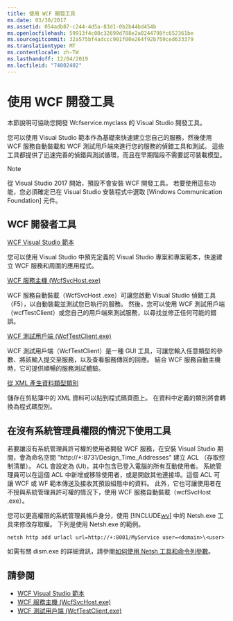 ```yaml
---
title: 使用 WCF 開發工具
ms.date: 03/30/2017
ms.assetid: 054adb87-c244-4d5a-83d1-0b2b44bd454b
ms.openlocfilehash: 59913f4c00c32699d788e2a0244798fc652361be
ms.sourcegitcommit: 32a575bf4adccc901f00e264f92b759ced633379
ms.translationtype: MT
ms.contentlocale: zh-TW
ms.lasthandoff: 12/04/2019
ms.locfileid: "74802402"
---
```

# <a name="using-the-wcf-development-tools"></a>使用 WCF 開發工具
本節說明可協助您開發 Wcfservice.myclass 的 Visual Studio 開發工具。  
  
 您可以使用 Visual Studio 範本作為基礎來快速建立您自己的服務，然後使用 WCF 服務自動裝載和 WCF 測試用戶端來進行您的服務的偵錯工具和測試。 這些工具都提供了迅速完善的偵錯與測試循環，而且在早期階段不需要認可裝載模型。  
 
 > [!NOTE]
 > 從 Visual Studio 2017 開始，預設不會安裝 WCF 開發工具。 若要使用這些功能，您必須確定已在 Visual Studio 安裝程式中選取 [Windows Communication Foundation] 元件。
  
## <a name="the-wcf-developer-tools"></a>WCF 開發者工具  
 [WCF Visual Studio 範本](wcf-vs-templates.md)  
  
 您可以使用 Visual Studio 中預先定義的 Visual Studio 專案和專案範本，快速建立 WCF 服務和周圍的應用程式。  
  
 [WCF 服務主機 (WcfSvcHost.exe)](wcf-service-host-wcfsvchost-exe.md)  
  
 WCF 服務自動裝載（WcfSvcHost .exe）可讓您啟動 Visual Studio 偵錯工具（F5），以自動裝載並測試您已執行的服務。 然後，您可以使用 WCF 測試用戶端（wcfTestClient）或您自己的用戶端來測試服務，以尋找並修正任何可能的錯誤。  
  
 [WCF 測試用戶端 (WcfTestClient.exe)](wcf-test-client-wcftestclient-exe.md)  
  
 WCF 測試用戶端（WcfTestClient）是一種 GUI 工具，可讓您輸入任意類型的參數、將該輸入提交至服務，以及查看服務傳回的回應。 結合 WCF 服務自動主機時，它可提供順暢的服務測試體驗。  
  
 [從 XML 產生資料類型類別](generating-data-type-classes-from-xml.md)  
  
 儲存在剪貼簿中的 XML 資料可以貼到程式碼頁面上。 在資料中定義的類別將會轉換為程式碼型別。  
  
## <a name="using-the-tools-without-administrator-privilege"></a>在沒有系統管理員權限的情況下使用工具  
 若要讓沒有系統管理員許可權的使用者開發 WCF 服務，在安裝 Visual Studio 期間，會為命名空間 "http://+:8731/Design_Time_Addresses" 建立 ACL （存取控制清單）。 ACL 會設定為 (UI)，其中包含已登入電腦的所有互動使用者。 系統管理員可以在這個 ACL 中新增或移除使用者，或是開啟其他連接埠。這個 ACL 可讓 WCF 或 WF 範本傳送及接收其預設組態中的資料。 此外，它也可讓使用者在不授與系統管理員許可權的情況下，使用 WCF 服務自動裝載（wcfSvcHost .exe）。  
  
 您可以更高權限的系統管理員帳戶身分，使用 [!INCLUDE[wv](../../../includes/wv-md.md)] 中的 Netsh.exe 工具來修改存取權。 下列是使用 Netsh.exe 的範例。  
  
```console  
netsh http add urlacl url=http://+:8001/MyService user=<domain>\<user>  
```  
  
 如需有關 dism.exe 的詳細資訊，請參閱[如何使用 Netsh 工具和命令列參數](https://docs.microsoft.com/previous-versions/tn-archive/bb490939(v=technet.10))。  
  
## <a name="see-also"></a>請參閱

- [WCF Visual Studio 範本](wcf-vs-templates.md)
- [WCF 服務主機 (WcfSvcHost.exe)](wcf-service-host-wcfsvchost-exe.md)
- [WCF 測試用戶端 (WcfTestClient.exe)](wcf-test-client-wcftestclient-exe.md)
